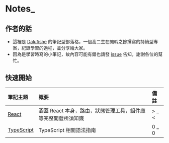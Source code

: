 # Notes_

## 作者的話

+ 這裡是 [Dalufishe](https://github.com/Dalufishe) 的筆記型部落格，一個高二生在閒暇之餘撰寫的持續型專案，紀錄學習的過程，並分享給大家。
+ 因為是學習時寫的小筆記，故內容可能有錯也請發 [issue](https://github.com/Dalufishe/Notes_/issues) 告知，謝謝各位的幫忙。

## 快速開始

| 筆記主題 | 概要 | 備註 |
| :-----| :---- | :---- |
| [React](./Notes/React/React.md) | 涵蓋 React 本身，路由，狀態管理工具，組件庫等完整開發所須知識 | > _ < |
| [TypeScript]() | TypeScript 相關語法指南 | 0 _ 0 |
